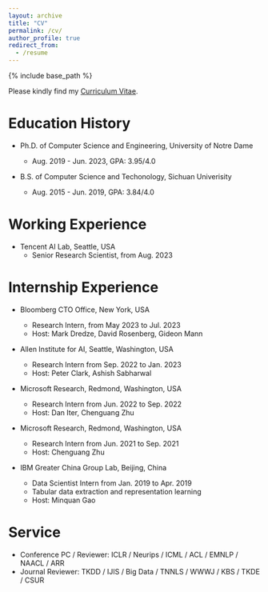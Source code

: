 ```yaml
---
layout: archive
title: "CV"
permalink: /cv/
author_profile: true
redirect_from:
  - /resume
---
```


{% include base_path %}

Please kindly find my [Curriculum Vitae](/files/Wenhao_CV.pdf).

Education History
======

* Ph.D. of Computer Science and Engineering, University of Notre Dame
  * Aug. 2019 - Jun. 2023, GPA: 3.95/4.0

* B.S. of Computer Science and Techonology, Sichuan Univerisity
  * Aug. 2015 - Jun. 2019, GPA: 3.84/4.0

Working Experience
======

* Tencent AI Lab, Seattle, USA
  * Senior Research Scientist, from Aug. 2023

Internship Experience
======

* Bloomberg CTO Office, New York, USA
  * Research Intern, from May 2023 to Jul. 2023
  * Host: Mark Dredze, David Rosenberg, Gideon Mann 

* Allen Institute for AI, Seattle, Washington, USA
  * Research Intern from Sep. 2022 to Jan. 2023
  * Host: Peter Clark, Ashish Sabharwal

* Microsoft Research, Redmond, Washington, USA
  * Research Intern from Jun. 2022 to Sep. 2022
  * Host: Dan Iter, Chenguang Zhu

* Microsoft Research, Redmond, Washington, USA
  * Research Intern from Jun. 2021 to Sep. 2021
  * Host: Chenguang Zhu

* IBM Greater China Group Lab, Beijing, China
  * Data Scientist Intern from Jan. 2019 to Apr. 2019
  * Tabular data extraction and representation learning
  * Host: Minquan Gao

<!-- Leadership Experience
======
* Arizona State University, Tempe, Arizona, USA
  * Innovation and Leadership Program in Summer 2017

* Junior Achievement (JA), Chengdu, China
  *  -->


Service
======
* Conference PC / Reviewer: ICLR / Neurips / ICML / ACL / EMNLP / NAACL / ARR
* Journal Reviewer: TKDD / IJIS / Big Data / TNNLS / WWWJ / KBS / TKDE / CSUR


<!-- Thesis
======
* Proposal at 05/13/2022 \[[slides](/thesis/Wenhao_ThesisProposal.pdf)\] \[[p1](/thesis/P1.pdf)\] \[[p2](/thesis/P2.pdf)\] \[[p3](/thesis/P3.pdf)\] -->